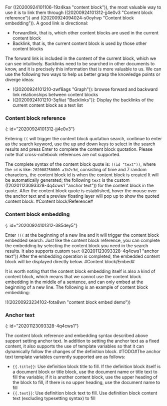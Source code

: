 For ((20200924101106-19z4kaa "content block")), the most valuable way to use it is to link them through ((20200924101312-jj4e0v3 "Content block reference")) and ((20200924094024-s0oyhvp "Content block embedding")). A good link is directional:

* Forwardlink, that is, which other content blocks are used in the current content block
* Backlink, that is, the current content block is used by those other content blocks

The forward link is included in the content of the current block, which we can see intuitively. Backlinks need to be searched in other documents to know, and it is precisely this information that is more valuable to us. We can use the following two ways to help us better grasp the knowledge points or diverge ideas:

* ((20200924101210-zwf8ags "Graph")): browse forward and backward link relationships between content blocks
* ((20200924101210-3qfiiat "Backlinks")): Display the backlinks of the current content block as a text list

### Content block reference
{: id="20200924101312-jj4e0v3"}

Entering `((` will trigger the content block quotation search, continue to enter as the search keyword, use the up and down keys to select in the search results and press Enter to complete the content block quotation. Please note that cross-notebook references are not supported.

The complete syntax of the content block quote is: `((id "text"))`, where the `id` is like: `202008250000-a1b2c3d`, consisting of time and 7 random characters, the content block id is when the content block is created It will be automatically generated; the following `text` is the custom ((20201123093328-4q4cws1 "anchor text")) for the content block in the quote. After the content block quote is established, hover the mouse over the anchor text and a preview floating layer will pop up to show the quoted content block. #Content block/Reference#

### Content block embedding
{: id="20200924101312-385dey5"}

Enter `!((` at the beginning of a new line and it will trigger the content block embedded search. Just like the content block reference, you can complete the embedding by selecting the content block you need in the search results. It also supports custom `text` ((20201123093328-4q4cws1 "anchor text")) After the embedding operation is completed, the embedded content block will be displayed directly below. #Content block/Embed#

It is worth noting that the content block embedding itself is also a kind of content block, which means that we cannot use the content block embedding in the middle of a sentence, and can only embed at the beginning of a new line. The following is an example of content block embedding:

!((20200923234102-fota8wn "content block embed demo"))

### Anchor text
{: id="20201123093328-4q4cws1"}

The content block reference and embedding syntax described above support setting anchor text. In addition to setting the anchor text as a fixed content, it also supports the use of template variables so that it can dynamically follow the changes of the definition block. #TODO#The anchor text template variables currently supported are as follows:

* `{{.title}}`: Use definition block title to fill. If the definition block itself is a document block or title block, use the document name or title text to fill the variable; if it is another content block, use the upper heading of the block to fill, if there is no upper heading, use the document name to fill
* `{{.text}}`: Use definition block text to fill. Use definition block content text (excluding typesetting syntax) to fill
